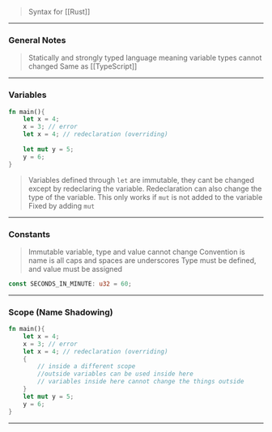 
> Syntax for [[Rust]]
---

### General Notes

> Statically and strongly typed language meaning variable types cannot changed
> Same as [[TypeScript]]

---

### Variables 

```Rust
fn main(){
	let x = 4;
	x = 3; // error
	let x = 4; // redeclaration (overriding)
	
	let mut y = 5;
	y = 6;
}
```
> Variables defined through `let` are immutable, they cant be changed except by redeclaring the variable.
> Redeclaration can also change the type of the variable. This only works if `mut` is not added to the variable
> Fixed by adding  `mut` 

---

### Constants

> Immutable variable, type and value cannot change
> Convention is name is all caps and spaces are underscores
> Type must be defined, and value must be assigned

``` Rust 
const SECONDS_IN_MINUTE: u32 = 60;
```

---

### Scope (Name Shadowing)

``` Rust 
fn main(){
	let x = 4;
	x = 3; // error
	let x = 4; // redeclaration (overriding)
	{
		// inside a different scope
		//outside variables can be used inside here
		// variables inside here cannot change the things outside
	}
	let mut y = 5;
	y = 6;
}

```

---
